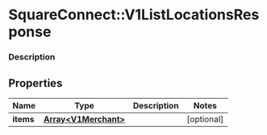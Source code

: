 # SquareConnect::V1ListLocationsResponse

### Description



## Properties
Name | Type | Description | Notes
------------ | ------------- | ------------- | -------------
**items** | [**Array&lt;V1Merchant&gt;**](V1Merchant.md) |  | [optional] 


